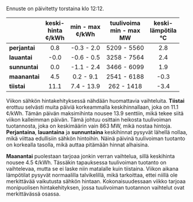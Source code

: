 Ennuste on päivitetty torstaina klo 12:12.

|              | keski-<br>hinta<br>¢/kWh | min - max<br>¢/kWh | tuulivoima<br>min - max<br>MW | keski-<br>lämpötila<br>°C |
|:-------------|:----------------:|:----------------:|:-------------:|:-------------:|
| **perjantai**    |         0.8         |     -0.3 - 2.0      |    5209 - 5560    |       2.8       |
| **lauantai**     |         -0.0        |     -0.6 - 0.5      |    3258 - 7564    |       2.4       |
| **sunnuntai**    |         0.0         |     -1.1 - 2.4      |    3466 - 6099    |       1.9       |
| **maanantai**    |         4.5         |     0.2 - 9.1       |    2541 - 6188    |      -0.3       |
| **tiistai**      |        11.1         |     7.4 - 13.9      |     262 - 1418    |      -3.4       |

Viikon sähkön hintakehityksessä nähdään huomattavia vaihteluita. **Tiistai** erottuu selvästi muita päiviä korkeammalla keskihinnallaan, joka on 11.1 ¢/kWh. Tämän päivän maksimihinta nousee 13.9 senttiin, mikä tekee siitä viikon kalleimman päivän. Tämä johtuu osittain heikosta tuulivoiman tuotannosta, joka on keskimäärin vain 863 MW, mikä nostaa hintoja. **Perjantaina**, **lauantaina** ja **sunnuntaina** keskihinnat pysyvät lähellä nollaa, mikä viittaa edullisiin sähkön hintoihin. Näinä päivinä tuulivoiman tuotanto on korkealla tasolla, mikä auttaa pitämään hinnat alhaisina.

**Maanantai** puolestaan tarjoaa jonkin verran vaihtelua, sillä keskihinta nousee 4.5 ¢/kWh. Tässäkin tapauksessa tuulivoiman tuotanto on vaihtelevaa, mutta se ei laske niin matalalle kuin tiistaina. Viikon aikana lämpötilat pysyvät normaalilla talvikelillä, mikä tarkoittaa, ettei niillä ole merkittävää vaikutusta sähkön hintaan. Kokonaisuudessaan viikko tarjoaa monipuolisen hintakehityksen, jossa tuulivoiman tuotannon vaihtelut ovat merkittävässä osassa.